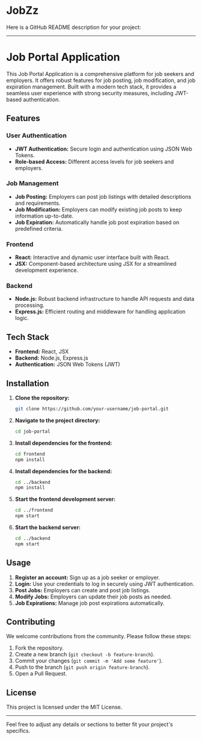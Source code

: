 # JobZz
Here is a GitHub README description for your project:

---

# Job Portal Application

This Job Portal Application is a comprehensive platform for job seekers and employers. It offers robust features for job posting, job modification, and job expiration management. Built with a modern tech stack, it provides a seamless user experience with strong security measures, including JWT-based authentication.

## Features

### User Authentication
- **JWT Authentication:** Secure login and authentication using JSON Web Tokens.
- **Role-based Access:** Different access levels for job seekers and employers.

### Job Management
- **Job Posting:** Employers can post job listings with detailed descriptions and requirements.
- **Job Modification:** Employers can modify existing job posts to keep information up-to-date.
- **Job Expiration:** Automatically handle job post expiration based on predefined criteria.

### Frontend
- **React:** Interactive and dynamic user interface built with React.
- **JSX:** Component-based architecture using JSX for a streamlined development experience.

### Backend
- **Node.js:** Robust backend infrastructure to handle API requests and data processing.
- **Express.js:** Efficient routing and middleware for handling application logic.

## Tech Stack

- **Frontend:** React, JSX
- **Backend:** Node.js, Express.js
- **Authentication:** JSON Web Tokens (JWT)

## Installation

1. **Clone the repository:**
   ```bash
   git clone https://github.com/your-username/job-portal.git
   ```

2. **Navigate to the project directory:**
   ```bash
   cd job-portal
   ```

3. **Install dependencies for the frontend:**
   ```bash
   cd frontend
   npm install
   ```

4. **Install dependencies for the backend:**
   ```bash
   cd ../backend
   npm install
   ```

5. **Start the frontend development server:**
   ```bash
   cd ../frontend
   npm start
   ```

6. **Start the backend server:**
   ```bash
   cd ../backend
   npm start
   ```

## Usage

1. **Register an account:** Sign up as a job seeker or employer.
2. **Login:** Use your credentials to log in securely using JWT authentication.
3. **Post Jobs:** Employers can create and post job listings.
4. **Modify Jobs:** Employers can update their job posts as needed.
5. **Job Expirations:** Manage job post expirations automatically.

## Contributing

We welcome contributions from the community. Please follow these steps:

1. Fork the repository.
2. Create a new branch (`git checkout -b feature-branch`).
3. Commit your changes (`git commit -m 'Add some feature'`).
4. Push to the branch (`git push origin feature-branch`).
5. Open a Pull Request.

## License

This project is licensed under the MIT License.

---

Feel free to adjust any details or sections to better fit your project's specifics.
